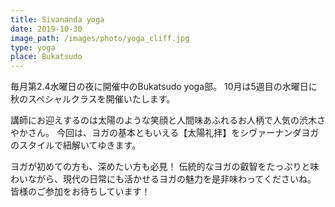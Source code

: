 ```yaml
---
title: Sivananda yoga
date: 2019-10-30
image_path: /images/photo/yoga_cliff.jpg
type: yoga
place: Bukatsudo
---
```

毎月第2.4水曜日の夜に開催中のBukatsudo yoga部。
10月は5週目の水曜日に秋のスペシャルクラスを開催いたします。

講師にお迎えするのは太陽のような笑顔と人間味あふれるお人柄で人気の渋木さやかさん。
今回は、ヨガの基本ともいえる【太陽礼拝】をシヴァーナンダヨガのスタイルで紐解いてゆきます。

ヨガが初めての方も、深めたい方も必見！
伝統的なヨガの叡智をたっぷりと味わいながら、現代の日常にも活かせるヨガの魅力を是非味わってくださいね。
皆様のご参加をお待ちしています！
